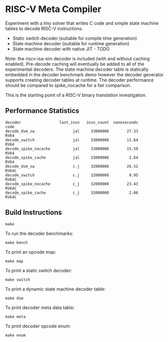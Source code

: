 # RISC-V Meta Compiler

Experiment with a tiny solver that writes C code and simple
state machine tables to decode RISC-V instructions.

 * Static switch decoder (suitable for compile time generation)
 * State machine decoder (suitable for runtime generation)
 * State machine decoder with native JIT - TODO

Note: the riscv-isa-sim decoder is included (with and without caching
enabled). Pre-decode caching will eventually be added to all of the
experimental decoders. The state machine decoder table is statically
embedded in the decoder benchmark demo however the decoder generator
supports creating decoder tables at runtime. The decoder performance
should be compared to spike_nocache for a fair comparison.

This is the starting point of a RISC-V binary translation investigation.

## Performance Statistics

```
decoder                 last_insn   insn_count  nanoseconds         code
decode_dsm_sw                 jal     33000000        27.33         RV64
decode_switch                 jal     33000000        11.64         RV64
decode_spike_nocache          jal     33000000        15.59         RV64
decode_spike_cache            jal     33000000         2.64         RV64
decode_dsm_sw                 c.j     32000000        26.52        RV64C
decode_switch                 c.j     32000000         9.95        RV64C
decode_spike_nocache          c_j     32000000        23.43        RV64C
decode_spike_cache            c_j     32000000         2.08        RV64C
```

## Build Instructions

```
make
```

To run the decoder benchmarks:
```
make bench
```

To print an opcode map:
```
make map
```

To print a static switch decoder:
```
make switch
```

To print a dynamic state machine decoder table:
```
make dsm
```

To print decoder meta data table:
```
make meta
```

To print decoder opcode enum:
```
make enum
```
